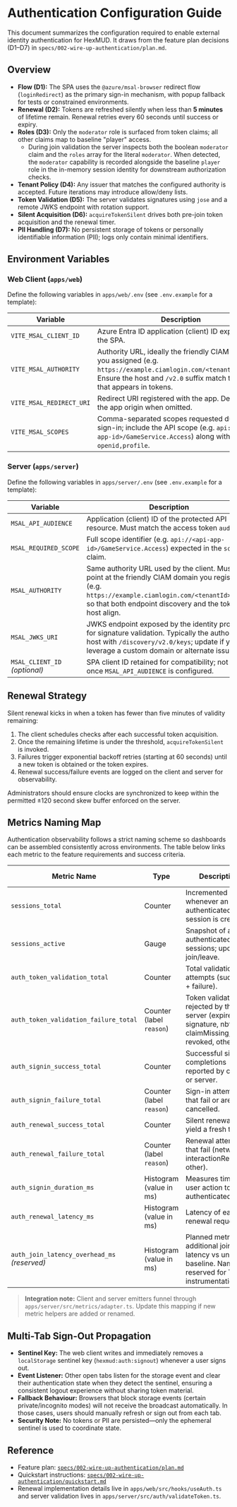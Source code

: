# Authentication Configuration Guide

This document summarizes the configuration required to enable external identity authentication for HexMUD. It draws from the feature plan decisions (D1–D7) in `specs/002-wire-up-authentication/plan.md`.

## Overview

- **Flow (D1):** The SPA uses the `@azure/msal-browser` redirect flow (`loginRedirect`) as the primary sign-in mechanism, with popup fallback for tests or constrained environments.
- **Renewal (D2):** Tokens are refreshed silently when less than **5 minutes** of lifetime remain. Renewal retries every 60 seconds until success or expiry.
- **Roles (D3):** Only the `moderator` role is surfaced from token claims; all other claims map to baseline "player" access.
	- During join validation the server inspects both the boolean `moderator` claim and the `roles` array for the literal `moderator`. When detected, the `moderator` capability is recorded alongside the baseline `player` role in the in-memory session identity for downstream authorization checks.
- **Tenant Policy (D4):** Any issuer that matches the configured authority is accepted. Future iterations may introduce allow/deny lists.
- **Token Validation (D5):** The server validates signatures using `jose` and a remote JWKS endpoint with rotation support.
- **Silent Acquisition (D6):** `acquireTokenSilent` drives both pre-join token acquisition and the renewal timer.
- **PII Handling (D7):** No persistent storage of tokens or personally identifiable information (PII); logs only contain minimal identifiers.

## Environment Variables

### Web Client (`apps/web`)

Define the following variables in `apps/web/.env` (see `.env.example` for a template):

| Variable | Description |
|----------|-------------|
| `VITE_MSAL_CLIENT_ID` | Azure Entra ID application (client) ID exposed to the SPA. |
| `VITE_MSAL_AUTHORITY` | Authority URL, ideally the friendly CIAM domain you assigned (e.g. `https://example.ciamlogin.com/<tenantId>/v2.0`). Ensure the host and `/v2.0` suffix match the issuer that appears in tokens. |
| `VITE_MSAL_REDIRECT_URI` | Redirect URI registered with the app. Defaults to the app origin when omitted. |
| `VITE_MSAL_SCOPES` | Comma-separated scopes requested during sign-in; include the API scope (e.g. `api://<api-app-id>/GameService.Access`) along with `openid,profile`. |

### Server (`apps/server`)

Define the following variables in `apps/server/.env` (see `.env.example` for a template):

| Variable | Description |
|----------|-------------|
| `MSAL_API_AUDIENCE` | Application (client) ID of the protected API resource. Must match the access token `aud`. |
| `MSAL_REQUIRED_SCOPE` | Full scope identifier (e.g. `api://<api-app-id>/GameService.Access`) expected in the `scp` claim. |
| `MSAL_AUTHORITY` | Same authority URL used by the client. Must point at the friendly CIAM domain you registered (e.g. `https://example.ciamlogin.com/<tenantId>/v2.0`) so that both endpoint discovery and the token `iss` host align. |
| `MSAL_JWKS_URI` | JWKS endpoint exposed by the identity provider for signature validation. Typically the authority host with `/discovery/v2.0/keys`; update if you leverage a custom domain or alternate issuer. |
| `MSAL_CLIENT_ID` *(optional)* | SPA client ID retained for compatibility; not used once `MSAL_API_AUDIENCE` is configured. |

## Renewal Strategy

Silent renewal kicks in when a token has fewer than five minutes of validity remaining:

1. The client schedules checks after each successful token acquisition.
2. Once the remaining lifetime is under the threshold, `acquireTokenSilent` is invoked.
3. Failures trigger exponential backoff retries (starting at 60 seconds) until a new token is obtained or the token expires.
4. Renewal success/failure events are logged on the client and server for observability.

Administrators should ensure clocks are synchronized to keep within the permitted ±120 second skew buffer enforced on the server.

## Metrics Naming Map

Authentication observability follows a strict naming scheme so dashboards can be assembled consistently across environments. The table below links each metric to the feature requirements and success criteria.

| Metric Name | Type | Description | Requirement Alignment |
|-------------|------|-------------|-----------------------|
| `sessions_total` | Counter | Incremented whenever an authenticated session is created. | FR-006, SC-006 |
| `sessions_active` | Gauge | Snapshot of active authenticated sessions; update on join/leave. | FR-011, SC-006 |
| `auth_token_validation_total` | Counter | Total validation attempts (success + failure). | FR-004, FR-011, SC-002 |
| `auth_token_validation_failure_total` | Counter (label `reason`) | Token validations rejected by the server (expired, signature, nbfSkew, claimMissing, revoked, other). | FR-004, FR-011, SC-002 |
| `auth_signin_success_total` | Counter | Successful sign-in completions reported by client or server. | FR-001, SC-001 |
| `auth_signin_failure_total` | Counter (label `reason`) | Sign-in attempts that fail or are cancelled. | FR-001, FR-010 |
| `auth_renewal_success_total` | Counter | Silent renewals that yield a fresh token. | FR-007, SC-003 |
| `auth_renewal_failure_total` | Counter (label `reason`) | Renewal attempts that fail (network, interactionRequired, other). | FR-007, FR-010, SC-003 |
| `auth_signin_duration_ms` | Histogram (value in ms) | Measures time from user action to authenticated state. | FR-011, SC-001 |
| `auth_renewal_latency_ms` | Histogram (value in ms) | Latency of each renewal request. | FR-011, SC-003 |
| `auth_join_latency_overhead_ms` *(reserved)* | Histogram (value in ms) | Planned metric for additional join latency vs unauth baseline. Name reserved for T061 instrumentation. | FR-011, SC-004 |

> **Integration note:** Client and server emitters funnel through `apps/server/src/metrics/adapter.ts`. Update this mapping if new metric helpers are added or renamed.

## Multi-Tab Sign-Out Propagation

- **Sentinel Key:** The web client writes and immediately removes a `localStorage` sentinel key (`hexmud:auth:signout`) whenever a user signs out.
- **Event Listener:** Other open tabs listen for the storage event and clear their authentication state when they detect the sentinel, ensuring a consistent logout experience without sharing token material.
- **Fallback Behaviour:** Browsers that block storage events (certain private/incognito modes) will not receive the broadcast automatically. In those cases, users should manually refresh or sign out from each tab.
- **Security Note:** No tokens or PII are persisted—only the ephemeral sentinel is used to coordinate state.

## Reference

- Feature plan: [`specs/002-wire-up-authentication/plan.md`](../specs/002-wire-up-authentication/plan.md)
- Quickstart instructions: [`specs/002-wire-up-authentication/quickstart.md`](../specs/002-wire-up-authentication/quickstart.md)
- Renewal implementation details live in `apps/web/src/hooks/useAuth.ts` and server validation lives in `apps/server/src/auth/validateToken.ts`.
